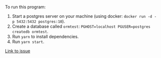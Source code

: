To run this program:

1. Start a postgres server on your machine (using docker: `docker run -d -p 5432:5432 postgres:10`).
2. Create a database called `ormtest`: `PGHOST=localhost PGUSER=postgres createdb ormtest`.
3. Run `yarn` to install dependencies.
4. Run `yarn start`.

[Link to issue](https://github.com/typeorm/typeorm/issues/2515)
